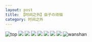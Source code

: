```yaml
---
layout: post
title: 【时间之外】虫子の烦恼
category: 时间之外
---
```

![top](http://s5kw20fzf.hd-bkt.clouddn.com/img/top-220325-2.png)
![](http://s5kx63xd7.hd-bkt.clouddn.com/img/worry-220512-1.jpeg)
![](http://s5kw20fzf.hd-bkt.clouddn.com/img/7111700691812_.pic.jpg)
![](http://s5kw20fzf.hd-bkt.clouddn.com/img/7121700691928_.pic.jpg)
![](http://s5kw20fzf.hd-bkt.clouddn.com/img/7151700698786_.pic.jpg)
![](http://s5kw20fzf.hd-bkt.clouddn.com/img/7131700692087_.pic.jpg)
![](http://s5kw20fzf.hd-bkt.clouddn.com/img/7141700692188_.pic.jpg)
![](http://s5kw20fzf.hd-bkt.clouddn.com/img/8051700911569_.pic.jpg)
![wanshan](http://s5kw20fzf.hd-bkt.clouddn.com/img/wanshan.png)
  




